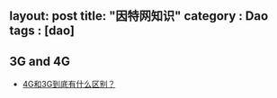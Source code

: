 layout: post
title: "因特网知识"
category : Dao
tags : [dao]
---

## 3G and 4G

- [4G和3G到底有什么区别？](http://www.admin10000.com/document/4478.html)